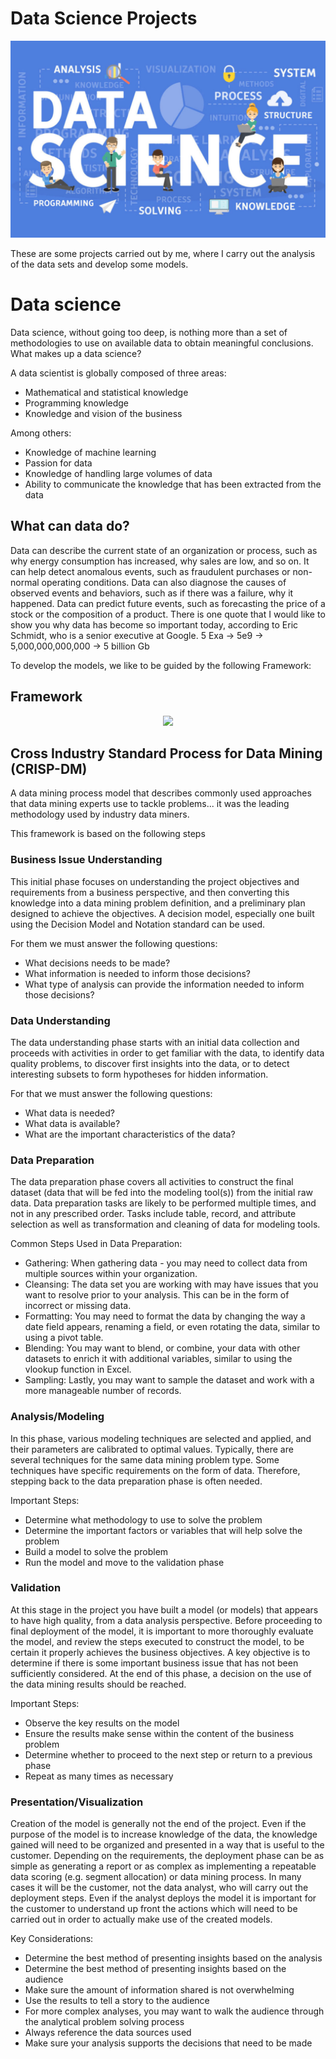 # Data Science Projects

![What_is_Data_Science](What_is_Data_Science.jpg)

These are some projects carried out by me, where I carry out the analysis of the data sets and develop some models.

# Data science
Data science, without going too deep, is nothing more than a set of methodologies to use on available data to obtain meaningful conclusions. 
What makes up a data science?

A data scientist is globally composed of three areas:
- Mathematical and statistical knowledge
- Programming knowledge
- Knowledge and vision of the business

Among others:
- Knowledge of machine learning 
- Passion for data
- Knowledge of handling large volumes of data
- Ability to communicate the knowledge that has been extracted from the data

## What can data do?

Data can describe the current state of an organization or process, such as why energy consumption has increased, why sales are low, and so on.
It can help detect anomalous events, such as fraudulent purchases or non-normal operating conditions.
Data can also diagnose the causes of observed events and behaviors, such as if there was a failure, why it happened.
Data can predict future events, such as forecasting the price of a stock or the composition of a product. 
There is one quote that I would like to show you why data has become so important today, according to Eric Schmidt, who is a senior executive at Google.
5 Exa -> 5e9 -> 5,000,000,000,000 -> 5 billion Gb

To develop the models, we like to be guided by the following Framework:

## Framework
<p align="center">
<img src="https://www.section.io/engineering-education/data-mining-using-crisp-dm-methodology/crisp-dm-framework.png" width="800">
 
## Cross Industry Standard Process for Data Mining (CRISP-DM)
A data mining process model that describes commonly used approaches that data mining experts use to tackle problems... it was the leading methodology used by industry data miners. 

This framework is based on the following steps

### Business Issue Understanding
This initial phase focuses on understanding the project objectives and requirements from a business perspective, and then converting this knowledge into a data mining problem definition, and a preliminary plan designed to achieve the objectives. A decision model, especially one built using the Decision Model and Notation standard can be used.

For them we must answer the following questions:
- What decisions needs to be made?
- What information is needed to inform those decisions?
- What type of analysis can provide the information needed to inform those decisions?

### Data Understanding
The data understanding phase starts with an initial data collection and proceeds with activities in order to get familiar with the data, to identify data quality problems, to discover first insights into the data, or to detect interesting subsets to form hypotheses for hidden information.

For that we must answer the following questions:
- What data is needed?
- What data is available?
- What are the important characteristics of the data?

### Data Preparation
The data preparation phase covers all activities to construct the final dataset (data that will be fed into the modeling tool(s)) from the initial raw data. Data preparation tasks are likely to be performed multiple times, and not in any prescribed order. Tasks include table, record, and attribute selection as well as transformation and cleaning of data for modeling tools.

Common Steps Used in Data Preparation:
- Gathering: When gathering data - you may need to collect data from multiple sources within your organization.
- Cleansing: The data set you are working with may have issues that you want to resolve prior to your analysis. This can be in the form of incorrect or missing data.
- Formatting: You may need to format the data by changing the way a date field appears, renaming a field, or even rotating the data, similar to using a pivot table.
- Blending: You may want to blend, or combine, your data with other datasets to enrich it with additional variables, similar to using the vlookup function in Excel.
- Sampling: Lastly, you may want to sample the dataset and work with a more manageable number of records.

### Analysis/Modeling
In this phase, various modeling techniques are selected and applied, and their parameters are calibrated to optimal values. Typically, there are several techniques for the same data mining problem type. Some techniques have specific requirements on the form of data. Therefore, stepping back to the data preparation phase is often needed.

Important Steps:
- Determine what methodology to use to solve the problem
- Determine the important factors or variables that will help solve the problem
- Build a model to solve the problem
- Run the model and move to the validation phase

### Validation
At this stage in the project you have built a model (or models) that appears to have high quality, from a data analysis perspective. Before proceeding to final deployment of the model, it is important to more thoroughly evaluate the model, and review the steps executed to construct the model, to be certain it properly achieves the business objectives. A key objective is to determine if there is some important business issue that has not been sufficiently considered. At the end of this phase, a decision on the use of the data mining results should be reached.

Important Steps:
- Observe the key results on the model
- Ensure the results make sense within the content of the business problem
- Determine whether to proceed to the next step or return to a previous phase
- Repeat as many times as necessary

### Presentation/Visualization
Creation of the model is generally not the end of the project. Even if the purpose of the model is to increase knowledge of the data, the knowledge gained will need to be organized and presented in a way that is useful to the customer. Depending on the requirements, the deployment phase can be as simple as generating a report or as complex as implementing a repeatable data scoring (e.g. segment allocation) or data mining process. In many cases it will be the customer, not the data analyst, who will carry out the deployment steps. Even if the analyst deploys the model it is important for the customer to understand up front the actions which will need to be carried out in order to actually make use of the created models.

Key Considerations:
- Determine the best method of presenting insights based on the analysis
- Determine the best method of presenting insights based on the audience
- Make sure the amount of information shared is not overwhelming
- Use the results to tell a story to the audience
- For more complex analyses, you may want to walk the audience through the analytical problem solving process
- Always reference the data sources used
- Make sure your analysis supports the decisions that need to be made